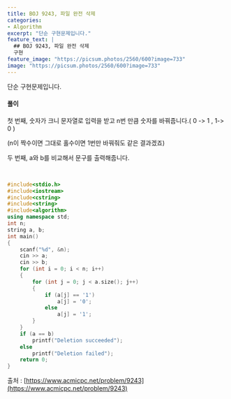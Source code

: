 ```yaml
---
title: BOJ 9243, 파일 완전 삭제
categories:
- Algorithm
excerpt: "단순 구현문제입니다."
feature_text: |
  ## BOJ 9243, 파일 완전 삭제
  구현
feature_image: "https://picsum.photos/2560/600?image=733"
image: "https://picsum.photos/2560/600?image=733"
---
```


단순 구현문제입니다.

<h4>풀이</h4> 

첫 번째, 숫자가 크니 문자열로 입력을 받고 n번 만큼 숫자를 바꿔줍니다.( 0 -> 1 , 1-> 0 )

(n이 짝수이면 그대로 홀수이면 1번만 바꿔줘도 같은 결과겠죠)

두 번째, a와 b를 비교해서 문구를 출력해줍니다.

​
```c++
#include<stdio.h>
#include<iostream>
#include<cstring>
#include<string>
#include<algorithm>
using namespace std;
int n;
string a, b;
int main()
{
	scanf("%d", &n);
	cin >> a;
	cin >> b;
	for (int i = 0; i < n; i++)
	{
		for (int j = 0; j < a.size(); j++)
		{
			if (a[j] == '1')
				a[j] = '0';
			else
				a[j] = '1';
		}
	}
	if (a == b)
		printf("Deletion succeeded");
	else
		printf("Deletion failed");
	return 0;
}
```

출처 : [https://www.acmicpc.net/problem/9243](https://www.acmicpc.net/problem/9243)